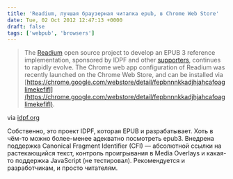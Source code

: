 ```yaml
---
title: 'Readium, лучшая браузерная читалка epub, в Chrome Web Store'
date: Tue, 02 Oct 2012 12:47:13 +0000
draft: false
tags: ['webpub', 'browsers']
---
```


> The [Readium](http://readium.org) open source project to develop an EPUB 3 reference implementation, sponsored by IDPF and other [supporters](http://readium.org/supporters), continues to rapidly evolve. The Chrome web app configuration of Readium was recently launched on the Chrome Web Store, and can be installed via [https://chrome.google.com/webstore/detail/fepbnnnkkadjhjahcafoaglimekefifl](https://chrome.google.com/webstore/detail/fepbnnnkkadjhjahcafoaglimekefifl).

via [idpf.org](http://idpf.org/news/readium-launched-on-chrome-web-store)

Собственно, это проект IDPF, которая EPUB и разрабатывает. Хоть в чём-то можно более-менее адекватно посмотреть epub3. Внедрена поддержка Canonical Fragment Identifier (CFI) — абсолютной ссылки на растекающийся текст, контроль проигрывания в Media Overlays и какая-то поддержка JavaScript (не тестировал). Рекомендуется и разработчикам, и просто читателям.